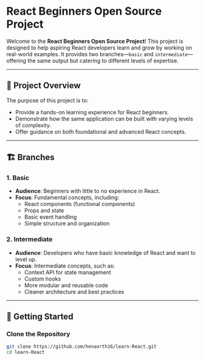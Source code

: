 # React Beginners Open Source Project

Welcome to the **React Beginners Open Source Project**! This project is designed to help aspiring React developers learn and grow by working on real-world examples. It provides two branches—`basic` and `intermediate`—offering the same output but catering to different levels of expertise.

---

## 🌟 Project Overview

The purpose of this project is to:
- Provide a hands-on learning experience for React beginners.
- Demonstrate how the same application can be built with varying levels of complexity.
- Offer guidance on both foundational and advanced React concepts.

---

## 🏗️ Branches

### 1. **Basic**
- **Audience**: Beginners with little to no experience in React.
- **Focus**: Fundamental concepts, including:
  - React components (functional components)
  - Props and state
  - Basic event handling
  - Simple structure and organization

### 2. **Intermediate**
- **Audience**: Developers who have basic knowledge of React and want to level up.
- **Focus**: Intermediate concepts, such as:
  - Context API for state management
  - Custom hooks
  - More modular and reusable code
  - Cleaner architecture and best practices

---

## 🚀 Getting Started

### Clone the Repository
```bash
git clone https://github.com/henaorth16/learn-React.git
cd learn-React
